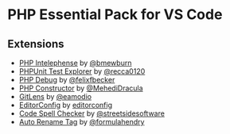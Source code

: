 # PHP Essential Pack for VS Code

## Extensions

- [PHP Intelephense] by [@bmewburn]
- [PHPUnit Test Explorer] by [@recca0120]
- [PHP Debug] by [@felixfbecker]
- [PHP Constructor] by [@MehediDracula]
- [GitLens] by [@eamodio]
- [EditorConfig] by [editorconfig]
- [Code Spell Checker] by [@streetsidesoftware]
- [Auto Rename Tag] by [@formulahendry]


[PHP Intelephense]: [bmewburn]/vscode-intelephense
[@bmewburn]: https://github.com/bmewburn

[PHPUnit Test Explorer]: [@recca0120]/vscode-phpunit
[@recca0120]: https://github.com/recca0120

[PHP Debug]: [@felixfbecker]/vscode-php-debug
[@felixfbecker]: https://github.com/felixfbecker

[PHP Constructor]: [@MehediDracula]/PHP-Constructor
[@MehediDracula]: https://github.com/MehediDracula

[GitLens]: [@eamodio]/vscode-gitlens
[@eamodio]: https://github.com/eamodio

[EditorConfig]: [editorconfig]/editorconfig-vscode
[editorconfig]: https://github.com/editorconfig

[Code Spell Checker]: [@streetsidesoftware]/vscode-spell-checker
[@streetsidesoftware]: https://github.com/streetsidesoftware

[Auto Rename Tag]: [@formulahendry]/vscode-auto-rename-tag
[@formulahendry]: https://github.com/formulahendry